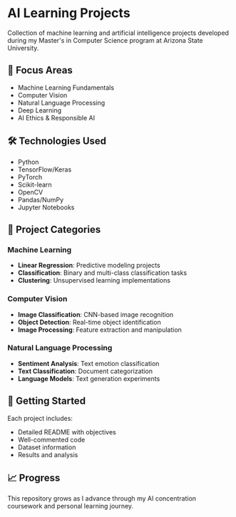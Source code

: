 # AI Learning Projects

Collection of machine learning and artificial intelligence projects developed during my Master's in Computer Science program at Arizona State University.

## 🎯 Focus Areas
- Machine Learning Fundamentals
- Computer Vision
- Natural Language Processing
- Deep Learning
- AI Ethics & Responsible AI

## 🛠️ Technologies Used
- Python
- TensorFlow/Keras
- PyTorch
- Scikit-learn
- OpenCV
- Pandas/NumPy
- Jupyter Notebooks

## 📁 Project Categories

### Machine Learning
- **Linear Regression**: Predictive modeling projects
- **Classification**: Binary and multi-class classification tasks
- **Clustering**: Unsupervised learning implementations

### Computer Vision
- **Image Classification**: CNN-based image recognition
- **Object Detection**: Real-time object identification
- **Image Processing**: Feature extraction and manipulation

### Natural Language Processing
- **Sentiment Analysis**: Text emotion classification
- **Text Classification**: Document categorization
- **Language Models**: Text generation experiments

## 🚀 Getting Started
Each project includes:
- Detailed README with objectives
- Well-commented code
- Dataset information
- Results and analysis

## 📈 Progress
This repository grows as I advance through my AI concentration coursework and personal learning journey.
